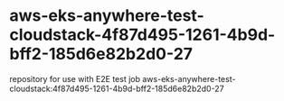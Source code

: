 # aws-eks-anywhere-test-cloudstack-4f87d495-1261-4b9d-bff2-185d6e82b2d0-27
repository for use with E2E test job aws-eks-anywhere-test-cloudstack:4f87d495-1261-4b9d-bff2-185d6e82b2d0-27
